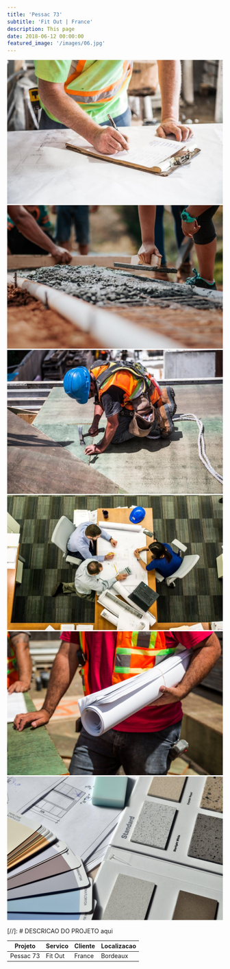 ```yaml
---
title: 'Pessac 73'
subtitle: 'Fit Out | France'
description: This page
date: 2018-06-12 00:00:00
featured_image: '/images/06.jpg'
---
```


<div class="gallery" data-columns="3">
    <img src="/images/demo/demo-portrait.jpg">
    <img src="/images/demo/demo-landscape.jpg">
    <img src="/images/demo/demo-square.jpg">
    <img src="/images/demo/demo-landscape-2.jpg">
    <img src="/images/demo/demo-landscape-3.jpg">
    <img src="/images/demo/demo-landscape-4.jpg">
</div>


[//]: # DESCRICAO DO PROJETO aqui

|Projeto|Servico|Cliente|Localizacao|
|-|-|-|-|
|Pessac 73|Fit Out|France|Bordeaux|